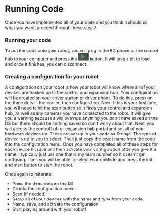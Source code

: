 # Running Code

Once you have implemented all of your code and you think it should do what you want, proceed through these steps!

### Running your code <a href="#run" id="run"></a>

To put the code onto your robot, you will plug in the RC phone or the control hub to your computer and press the ![runa](.gitbook/assets/run.png) button. It will take a bit to load and once it finishes, you can disconnect.

### Creating a configuration for your robot

A configuration on your robot is how your robot will know where all of your devices are hooked up to the control and expansion hub. Your configuration will be created on your driver station or driver phone. To do this, press on the three dots in the corner, then configuration. Now if this is your first time, you will need to hit the scan button so it finds your control and expansion hub, as well as any cameras you have connected to the robot. It will give you a warning because it will override anything you don't have saved on the DS but there should be nothing saved so don't worry about that. Next, you will access the control hub or expansion hub portal and set all of your hardware devices up. These are set up in your code as Strings. The type of device is up to you to select. Then just copy the exact name from the code into the configuration menu. Once you have completed all of these steps for each device hit save and then activate your configuration after you give it a name. I typically just use one that is my team number so it doesn't get confusing. Then you will be able to select your opMode and press the init and start button to start the robot.

Once again to reiterate:

* Press the three dots on the DS
* Go into the configuration menu
* Scan (if needed)
* Setup all of your devices with the name and type from your code
* Name, save, and activate the configuration
* Start playing around with your robot!
